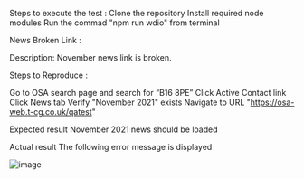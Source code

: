 Steps to execute the test :
Clone the repository
Install required node modules
Run the commad "npm run wdio" from terminal

News Broken Link :

Description: November news link is broken.

Steps to Reproduce :

Go to OSA search page and search for “B16 8PE”
Click Active Contact link
Click News tab
Verify "November 2021" exists 
Navigate to URL "https://osa-web.t-cg.co.uk/qatest"

Expected result 
November 2021 news should be loaded

Actual result 
The following error message is displayed

![image](https://user-images.githubusercontent.com/117359231/199717416-a778f1f7-9d74-4d81-b3d2-6062176c1191.png)

